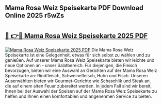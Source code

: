 ## Mama Rosa Weiz Speisekarte PDF Download Online 2025 r5wZs

# <h2><a href="http://gc70qqx.nevu.top/?p=Mama+Rosa+Weiz+Speisekarte">🔗 👉🔴 Mama Rosa Weiz Speisekarte 2025 PDF</a></h2>

[![Mama Rosa Weiz Speisekarte 2025 PDF](https://i.imgur.com/dBaPXMq.png)](http://gc70qqx.nevu.top/?p=Mama+Rosa+Weiz+Speisekarte)
Die Mama Rosa Weiz Speisekarte ist eine Gelegenheit, etwas für sich selbst zu wählen und zu genießen. Auf unserer Mama Rosa Weiz Speisekarte bieten wir leichte und neue Optionen an - unser Salatbereich. Für diejenigen, die Fleisch bevorzugen, bieten wir eine Auswahl an Gerichten auf der Mama Rosa Weiz Speisekarte an: Rindfleisch, Schweinefleisch, Huhn und Fisch. Unseren Auserwählten bieten wir Gourmet-Gerichte wie Schaschlik und Steak an, die auf einem alten Feuer zubereitet werden. In jedem Fall sind wir bereit, Ihnen bei der Auswahl der Speisen auf der Mama Rosa Weiz Speisekarte zu helfen und Ihnen einen komfortablen und angenehmen Service zu bieten.
